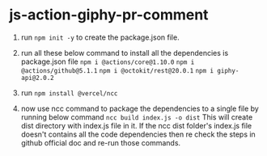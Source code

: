 # js-action-giphy-pr-comment

1. run `npm init -y` to create the package.json file.

2. run all these below command to install all the dependencies is package.json file
    `npm i @actions/core@1.10.0`
    `npm i @actions/github@5.1.1`
    `npm i @octokit/rest@20.0.1`
    `npm i giphy-api@2.0.2`

3. run `npm install @vercel/ncc`

4. now use ncc command to package the dependencies to a single file by running below command
    `ncc build index.js -o dist`
    This will create dist directory with index.js file in it. If the ncc dist folder's index.js file doesn't contains all the code dependencies then re check the steps in github official doc and re-run those commands.
